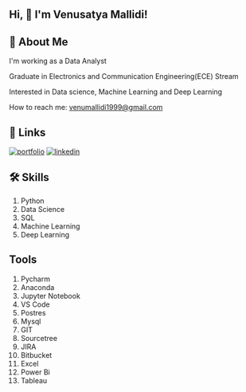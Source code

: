 
## Hi, 👋 I'm Venusatya Mallidi!


## 🚀 About Me
I'm working as a Data Analyst

Graduate in Electronics and Communication Engineering(ECE) Stream

Interested in Data science, Machine Learning and Deep Learning

How to reach me: venumallidi1999@gmail.com








## 🔗 Links
[![portfolio](https://img.shields.io/badge/my_portfolio-000?style=for-the-badge&logo=ko-fi&logoColor=white)](https://github.com/Venusatya-Mallidi) [![linkedin](https://img.shields.io/badge/linkedin-0A66C2?style=for-the-badge&logo=linkedin&logoColor=white)](https://www.linkedin.com/in/venusatya-mallidi-b40246181)


## 🛠 Skills
1. Python
2. Data Science
3. SQL
4. Machine Learning
5. Deep Learning



## Tools
1. Pycharm
2. Anaconda
3. Jupyter Notebook
4. VS Code
5. Postres
6. Mysql
7. GIT
8. Sourcetree
9. JIRA
10. Bitbucket
11. Excel
12. Power Bi
13. Tableau

